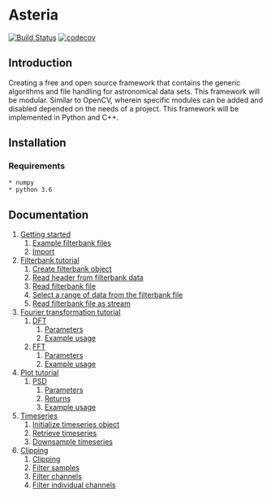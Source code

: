 # Asteria
[![Build Status](https://travis-ci.com/AUAS-Pulsar/Asteria.svg?branch=master)](https://travis-ci.com/AUAS-Pulsar/Asteria)
[![codecov](https://codecov.io/gh/AUAS-Pulsar/Asteria/branch/master/graph/badge.svg)](https://codecov.io/gh/AUAS-Pulsar/Asteria)


## Introduction

Creating a free and open source framework that contains the generic algorithms and file handling for astronomical data sets. This framework will be modular. Similar to OpenCV, wherein specific modules can be added and disabled depended on the needs of a project. This framework will be implemented in Python and C++.

## Installation

### Requirements

    * numpy
    * python 3.6

## Documentation
1. [Getting started](docs/gettingstarted.md)
    1. [Example filterbank files](docs/gettingstarted.md#11-example-filterbank-files)
    2. [Import](docs/gettingstarted.md#12-import)
2. [Filterbank tutorial](docs/filterbank.md)
    1. [Create filterbank object](docs/filterbank.md#21-create-a-filterbank-object)
    2. [Read header from filterbank data](docs/filterbank.md#22-read-the-header-from-filterbank-data)
    3. [Read filterbank file](docs/filterbank.md#23-read-filterbank-file)
    4. [Select a range of data from the filterbank file](docs/filterbank.md#24-select-a-range-of-data-from-the-filterbank-file)
    5. [Read filterbank file as stream](docs/filterbank.md#25-read-filterbank-file-as-stream)
3. [Fourier transformation tutorial](docs/fourier.md)
    1. [DFT](docs/fourier.md#31-dft)
        1. [Parameters](docs/fourier.md#311-parameters)
        2. [Example usage](docs/fourier.md#312-example-usage)
    2. [FFT](docs/fourier.md#32-fft)
        1. [Parameters](docs/fourier.md#321-paramters)
        2. [Example usage](docs/fourier.md#322-example-usage)
4. [Plot tutorial](docs/plots.md)
    1. [PSD](docs/plots.md#41-psd)
        1. [Parameters](docs/plots.md#411-parameters)
        2. [Returns](docs/plots.md#412-returns)
        1. [Example usage](docs/plots.md#413-example-usage)
5. [Timeseries](docs/timeseries.md)
    1. [Initialize timeseries object](docs/timeseries.md#51-initialize-the-timeseries-object)
    2. [Retrieve timeseries](docs/timeseries.md#521-retrieve-timeseries-object)
    3. [Downsample timeseries](docs/timeseries.md#53-downsample-the-timeseries)
6. [Clipping](docs/clipping.md)
    1. [Clipping](docs/clipping.md#61-clipping)
    2. [Filter samples](docs/clipping.md#62-filter-samples)
    3. [Filter channels](docs/clipping.md#63-filter-channels)
    4. [Filter individual channels](docs/clipping.md#64-filter-individual-channels)
